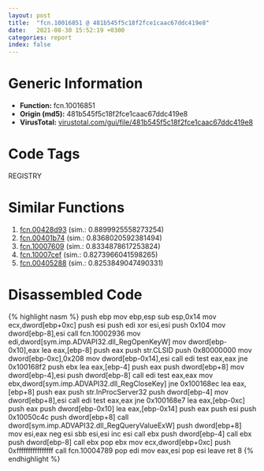 ```yaml
---
layout: post
title:  "fcn.10016851 @ 481b545f5c18f2fce1caac67ddc419e8"
date:   2021-08-30 15:52:19 +0300
categories: report
index: false
---
```


# Generic Information
- **Function:** fcn.10016851
- **Origin (md5):** 481b545f5c18f2fce1caac67ddc419e8
- **VirusTotal:** [virustotal.com/gui/file/481b545f5c18f2fce1caac67ddc419e8][virustotal_ref]

# Code Tags
<span class="tag" id="REGISTRY">REGISTRY</span>


# Similar Functions

1. [fcn.00428d93][similar_1_ref] (sim.: 0.8899925558273254)
2. [fcn.00401b74][similar_2_ref] (sim.: 0.8368020592381494)
3. [fcn.10007609][similar_3_ref] (sim.: 0.8334878617253824)
4. [fcn.10007cef][similar_4_ref] (sim.: 0.8273966041598265)
5. [fcn.00405288][similar_5_ref] (sim.: 0.8253849047490331)


# Disassembled Code

{% highlight nasm %}
push ebp
mov ebp,esp
sub esp,0x14
mov ecx,dword[ebp+0xc]
push esi
push edi
xor esi,esi
push 0x104
mov dword[ebp-8],esi
call fcn.10002936
mov edi,dword[sym.imp.ADVAPI32.dll_RegOpenKeyW]
mov dword[ebp-0x10],eax
lea eax,[ebp-8]
push eax
push str.CLSID
push 0x80000000
mov dword[ebp-0xc],0x208
mov dword[ebp-0x14],esi
call edi
test eax,eax
jne 0x100168f2
push ebx
lea eax,[ebp-4]
push eax
push dword[ebp+8]
mov dword[ebp-4],esi
push dword[ebp-8]
call edi
test eax,eax
mov ebx,dword[sym.imp.ADVAPI32.dll_RegCloseKey]
jne 0x100168ec
lea eax,[ebp+8]
push eax
push str.InProcServer32
push dword[ebp-4]
mov dword[ebp+8],esi
call edi
test eax,eax
jne 0x100168e7
lea eax,[ebp-0xc]
push eax
push dword[ebp-0x10]
lea eax,[ebp-0x14]
push eax
push esi
push 0x10050c4c
push dword[ebp+8]
call dword[sym.imp.ADVAPI32.dll_RegQueryValueExW]
push dword[ebp+8]
mov esi,eax
neg esi
sbb esi,esi
inc esi
call ebx
push dword[ebp-4]
call ebx
push dword[ebp-8]
call ebx
pop ebx
mov ecx,dword[ebp+0xc]
push 0xffffffffffffffff
call fcn.10004789
pop edi
mov eax,esi
pop esi
leave 
ret 8
{% endhighlight %}


[similar_1_ref]: /report/fcn.00428d93@7b00dd8f2abf54a73bfb09681334ff78
[similar_2_ref]: /report/fcn.00401b74@73677cb40830e94fbfb5483ff33e40b9
[similar_3_ref]: /report/fcn.10007609@481b545f5c18f2fce1caac67ddc419e8
[similar_4_ref]: /report/fcn.10007cef@e5d49e0823e602f2ee948ac39d32c1eb
[similar_5_ref]: /report/fcn.00405288@0aa2d73a5300dff2412388945614b507
[virustotal_ref]: https://www.virustotal.com/gui/file/481b545f5c18f2fce1caac67ddc419e8